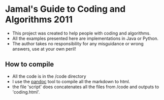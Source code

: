 # Jamal's Guide to Coding and Algorithms 2011

- This project was created to help people with coding and algorithms.
- All the examples presented here are implementations in Java or Python. 
- The author takes no responsibility for any misguidance or wrong answers, use at your own peril!

## How to compile

- All the code is in the /code directory
- I use the [pandoc](http://johnmacfarlane.net/pandoc/) tool to compile all the markdown to html.
- the file 'script' does concatenates all the files from /code and outputs to 'coding.html'.

